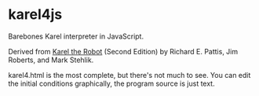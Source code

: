 karel4js
========

Barebones Karel interpreter in JavaScript.

Derived from <u>Karel the Robot</u> (Second Edition) by Richard E. Pattis, Jim Roberts, and Mark Stehlik.


karel4.html is the most complete, but there's not much to see. You can edit the initial conditions graphically, the program source is just text.
